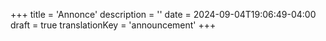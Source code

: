 +++
title = 'Annonce'
description = ''
date = 2024-09-04T19:06:49-04:00
draft = true
translationKey = 'announcement'
+++
